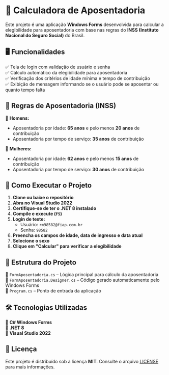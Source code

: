 # 💼 Calculadora de Aposentadoria  

Este projeto é uma aplicação **Windows Forms** desenvolvida para calcular a elegibilidade para aposentadoria com base nas regras do **INSS (Instituto Nacional do Seguro Social)** do Brasil.  

## 🖥️ Funcionalidades  
✅ Tela de login com validação de usuário e senha  
✅ Cálculo automático da elegibilidade para aposentadoria  
✅ Verificação dos critérios de idade mínima e tempo de contribuição  
✅ Exibição de mensagem informando se o usuário pode se aposentar ou quanto tempo falta  

## 📌 Regras de Aposentadoria (INSS)  
🔹 **Homens:**  
- Aposentadoria por idade: **65 anos** e pelo menos **20 anos** de contribuição  
- Aposentadoria por tempo de serviço: **35 anos** de contribuição  

🔹 **Mulheres:**  
- Aposentadoria por idade: **62 anos** e pelo menos **15 anos** de contribuição  
- Aposentadoria por tempo de serviço: **30 anos** de contribuição  

## 🚀 Como Executar o Projeto  
1. **Clone ou baixe o repositório**  
2. **Abra no Visual Studio 2022**  
3. **Certifique-se de ter o .NET 8 instalado**  
4. **Compile e execute (`F5`)**  
5. **Login de teste:**  
   - Usuário: `rm98582@fiap.com.br`  
   - Senha: `98582`  
6. **Preencha os campos de idade, data de ingresso e data atual**  
7. **Selecione o sexo**  
8. **Clique em "Calcular" para verificar a elegibilidade**  

## 📂 Estrutura do Projeto  
📌 `FormAposentadoria.cs` – Lógica principal para cálculo da aposentadoria  
📌 `FormAposentadoria.Designer.cs` – Código gerado automaticamente pelo Windows Forms  
📌 `Program.cs` – Ponto de entrada da aplicação  

## 🛠️ Tecnologias Utilizadas  
🔹 **C# Windows Forms**  
🔹 **.NET 8**  
🔹 **Visual Studio 2022**  

## 📜 Licença  
Este projeto é distribuído sob a licença **MIT**. Consulte o arquivo [LICENSE](LICENSE) para mais informações.

